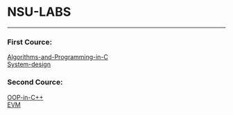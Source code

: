 # NSU-LABS
____
### First Cource:  
[Algorithms-and-Programming-in-C](https://github.com/plugatarev/NSU-Labs/tree/main/First_Cource/Algorithms-and-Programming-in-C)  
[System-design](https://github.com/plugatarev/NSU-Labs/tree/main/First_Cource/System-design)  
### Second Cource:  
[OOP-in-C++](https://github.com/plugatarev/NSU-Labs/tree/main/Second_Cource/OOP-in-C%2B%2B)  
[EVM](https://github.com/plugatarev/NSU-Labs/tree/main/Second_Cource/EVM)
